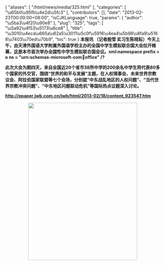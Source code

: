 {
    "aliases": [
        "/html/news/media/325.html"
    ],
    "categories": [
        "\u65b0\u95fb\u4e2d\u5fc3"
    ],
    "contributors": [],
    "date": "2013-02-23T00:00:00+08:00",
    "isCJKLanguage": true,
    "params": {
        "author": "\u5ba3\u4f20\u90e8"
    },
    "slug": "325",
    "tags": [
        "\u5a92\u4f53\u5173\u6ce8"
    ],
    "title": "\u3010\u4eca\u665a\u62a5\u3011\u5c0f\u5916\u4ea4\u5b98\u8fa9\u5168\u7403\u70ed\u70b9",
    "toc": true
}
**本报讯 （记者殷莹 实习生陈晓耘）今天上午，由天津外国语大学附属外国语学校主办的全国中学生模拟联合国大会拉开帷幕，这是本市首次举办全国性中学生模拟联合国会议。xml:namespace prefix = o ns = "urn:schemas-microsoft-com:office:office" /?**

**此次大会为期四天，来自全国近20个省市38所中学的200余名中学生将代表80多个国家的外交官，围绕“世界的和平与发展”主题，在人权理事会、未来世界宗教议会、阿拉伯国家联盟等七个会场，分别就“中东战乱地区的人权问题”、“当代世界宗教冲突问题”、“中东地区问题联动危机”等国际热点议题深入讨论。**

**<http://epaper.jwb.com.cn/jwb/html/2013-02/18/content_923547.htm>**

**<img
    src="https://cdn.tfls.online/mirror/full/0e17cc21a009e15ee0bf489f7c78e446cfe6889e.jpg"
    style="display:block;margin-left:auto;margin-right:auto;"
    decoding="async"
    fetchpriority="auto"
    loading="lazy"
    height="509"
    width="354"
/>**

